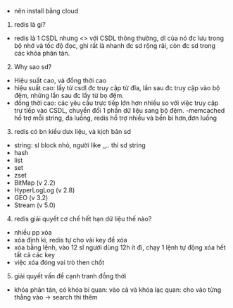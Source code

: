 - nên install bằng cloud
1. redis là gì?
- redis là 1 CSDL nhưng <> với CSDL thông thường, dl của nó đc lưu trong bộ nhớ và tốc độ đọc, ghi rất là nhanh đc sd rộng rãi, còn đc sd trong các khóa phân tán.
2. Why sao sd?
- Hiệu suất cao, và đồng thời cao 
- hiệu suất cao: lấy từ csdl đc truy cập từ đĩa, lần sau đc truy cập vào bộ đệm, những lần sau đc lấy từ bọ đệm.
- đồng thời cao: các yêu cầu trực tiếp lớn hơn nhiều so với việc truy cập trự tiếp vào CSDL, chuyển đổi 1 phần dữ liệu sang bộ đệm.
-memcached hổ trợ mỗi string, đa luồng, redis hổ trợ nhiều và bền bỉ hơn,đơn luồng
3. redis có bn kiểu dưx liệu, và kịch bản sd
- string:  sl block nhỏ, người like ,,.. thì sd string
- hash 
- list
- set
- zset
- BitMap (v 2.2)
- HyperLogLog (v 2.8)
- GEO (v 3.2)
- Stream (v 5.0)
4. redis giải quyết cơ chế hết hạn dữ liệu thế nào?
- nhiều pp xóa 
- xóa định kì, redis tự cho vài key để xóa
- xóa bằng lệnh, vào 12 sl người dùng 12h ít đi, chạy 1 lệnh tự động xóa hết tất cả các key
- việc xóa đóng vai trò then chốt
5. giải quyết vấn đề cạnh tranh đồng thời
- khóa phân tán, có khóa bi quan: vào cả và khóa lạc quan: cho vào từng thằng vào  -> search thì thêm 

